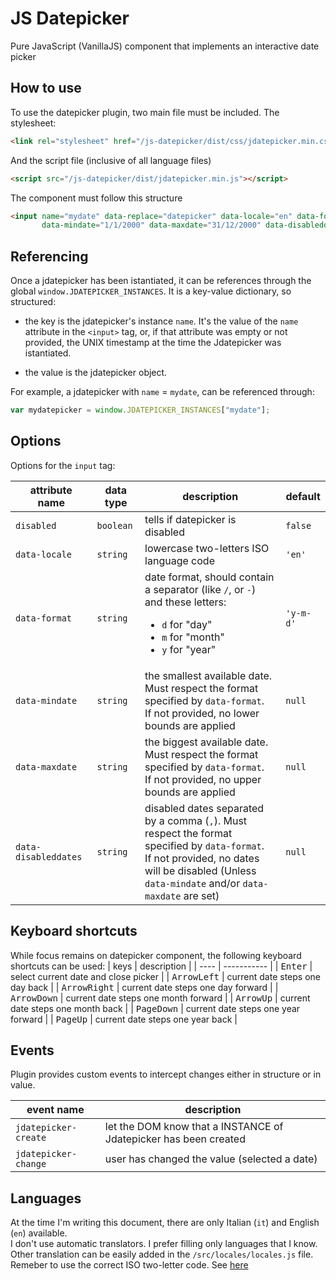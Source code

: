 # JS Datepicker
Pure JavaScript (VanillaJS) component that implements an interactive date picker

## How to use
To use the datepicker plugin, two main file must be included.
The stylesheet:
```html
<link rel="stylesheet" href="/js-datepicker/dist/css/jdatepicker.min.css" />
```
And the script file (inclusive of all language files)
```html
<script src="/js-datepicker/dist/jdatepicker.min.js"></script>
```
The component must follow this structure
```html
<input name="mydate" data-replace="datepicker" data-locale="en" data-format="d/m/y"
       data-mindate="1/1/2000" data-maxdate="31/12/2000" data-disableddates="5/2/2000,7/5/2000" />
```

## Referencing
Once a jdatepicker has been istantiated, it can be references through the global `window.JDATEPICKER_INSTANCES`.
It is a key-value dictionary, so structured:

* the key is the jdatepicker's instance `name`. It's the value of the `name` attribute in the `<input>` tag, or, if that attribute was empty or not provided, the UNIX timestamp at the time the Jdatepicker was istantiated.

* the value is the jdatepicker object.

For example, a jdatepicker with `name` = `mydate`, can be referenced through:

```javascript
var mydatepicker = window.JDATEPICKER_INSTANCES["mydate"];
```

## Options
Options for the `input` tag:

| attribute name | data type | description | default |
| -------------- | ----------| ----------- | ------- |
| `disabled` | `boolean` | tells if datepicker is disabled | `false` |
| `data-locale` | `string` | lowercase two-letters ISO language code | `'en'` |
| `data-format` | `string` | date format, should contain a separator (like `/`, or `-`) and these letters:<ul><li>`d` for "day"</li><li>`m` for "month"</li><li>`y` for "year"</li> | `'y-m-d'` |
| `data-mindate` | `string` | the smallest available date. Must respect the format specified by `data-format`.<br/>If not provided, no lower bounds are applied | `null` |
| `data-maxdate` | `string` | the biggest available date. Must respect the format specified by `data-format`.<br/>If not provided, no upper bounds are applied | `null` |
| `data-disableddates` | `string` | disabled dates separated by a comma (`,`). Must respect the format specified by `data-format`.<br/>If not provided, no dates will be disabled (Unless `data-mindate` and/or `data-maxdate` are set) | `null` |

## Keyboard shortcuts
While focus remains on datepicker component, the following keyboard shortcuts can be used:
| keys | description |
| ---- | ----------- |
| <kbd>Enter</kbd> | select current date and close picker |
| <kbd>ArrowLeft</kbd> | current date steps one day back |
| <kbd>ArrowRight</kbd> | current date steps one day forward |
| <kbd>ArrowDown</kbd> | current date steps one month forward |
| <kbd>ArrowUp</kbd> | current date steps one month back |
| <kbd>PageDown</kbd> | current date steps one year forward |
| <kbd>PageUp</kbd> | current date steps one year back |

## Events
Plugin provides custom events to intercept changes either in structure or in value.

| event name | description |
| ---------- | ---------------- |
| `jdatepicker-create` | let the DOM know that a INSTANCE of Jdatepicker has been created |
| `jdatepicker-change` | user has changed the value (selected a date) |

## Languages
At the time I'm writing this document, there are only Italian (`it`) and English (`en`) available.<br/>
I don't use automatic translators. I prefer filling only languages that I know.<br/>
Other translation can be easily added in the `/src/locales/locales.js` file.<br/>
Remeber to use the correct ISO two-letter code. See <a href="https://www.loc.gov/standards/iso639-2/php/code_list.php">here</a>

